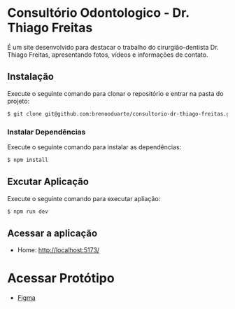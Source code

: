 # Consultório Odontologico - Dr. Thiago Freitas

É um site desenvolvido para destacar o trabalho do cirurgião-dentista Dr. Thiago Freitas, apresentando fotos, vídeos e informações de contato.

## Instalação

Execute o seguinte comando para clonar o repositório e entrar na pasta do projeto:

```bash
$ git clone git@github.com:brenooduarte/consultorio-dr-thiago-freitas.git && cd consultorio-dr-thiago-freitas
```
### Instalar Dependências

Execute o seguinte comando para instalar as dependências:

```bash
$ npm install
```
## Excutar Aplicação 

Execute o seguinte comando para executar apliação:

```bash
$ npm run dev
```
## Acessar a aplicação 

- Home: [http://localhost:5173/]()

# Acessar Protótipo

- [Figma](https://www.figma.com/file/uoSC3btHL7jC6gndXhodjn/Consult%C3%B3rio-Dr-Thiago-Freitas?type=design&node-id=23%3A65&mode=design&t=tX7dkJxtFBOgpaFk-1)
